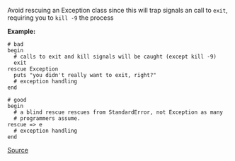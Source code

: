Avoid rescuing an Exception class since this will trap signals an call to ``exit``, requiring you to ```kill -9``` the process

**Example:**

```
# bad
begin
  # calls to exit and kill signals will be caught (except kill -9)
  exit
rescue Exception
  puts "you didn't really want to exit, right?"
  # exception handling
end

# good
begin
  # a blind rescue rescues from StandardError, not Exception as many
  # programmers assume.
rescue => e
  # exception handling
end

```

[Source](http://www.rubydoc.info/gems/rubocop/RuboCop/Cop/Lint/RescueException)